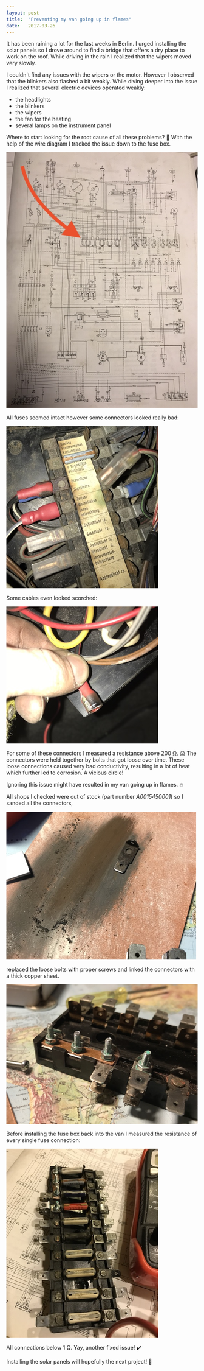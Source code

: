 ```yaml
---
layout: post
title:  "Preventing my van going up in flames"
date:   2017-03-26
---
```


It has been raining a lot for the last weeks in Berlin. I urged installing the solar panels so I drove around to find a bridge that offers a dry place to work on the roof. While driving in the rain I realized that the wipers moved very slowly.

I couldn't find any issues with the wipers or the motor. However I observed that the blinkers also flashed a bit weakly. While diving deeper into the issue I realized that several electric devices operated weakly:

- the headlights
- the blinkers
- the wipers
- the fan for the heating
- several lamps on the instrument panel

Where to start looking for the root cause of all these problems? :thinking: With the help of the wire diagram I tracked the issue down to the fuse box.

![Wire diagram for a Mercedes-Benz 207D/209D](/assets/images/IMG_7618.JPG)

All fuses seemed intact however some connectors looked really bad:

![Fuse box in bad condition](/assets/images/IMG_7117.JPG)

Some cables even looked scorched:

![Fuse box in bad condition](/assets/images/IMG_7118.JPG)

For some of these connectors I measured a resistance above 200 Ω. :scream: The connectors were held together by bolts that got loose over time. These loose connections caused very bad conductivity, resulting in a lot of heat which further led to corrosion. A vicious circle!

Ignoring this issue might have resulted in my van going up in flames. :fire:

All shops I checked were out of stock (part number *A0015450001*) so I sanded all the connectors,

![Sanding the connectors](/assets/images/IMG_7599.JPG)

replaced the loose bolts with proper screws and linked the connectors with a thick copper sheet.

![Screws replacing the loose bolts](/assets/images/IMG_7612.JPG)

Before installing the fuse box back into the van I measured the resistance of every single fuse connection:

![Repaired fuse box](/assets/images/IMG_7614.JPG)

All connections below 1 Ω. Yay, another fixed issue! :heavy_check_mark:

Installing the solar panels will hopefully the next project! :pray:
